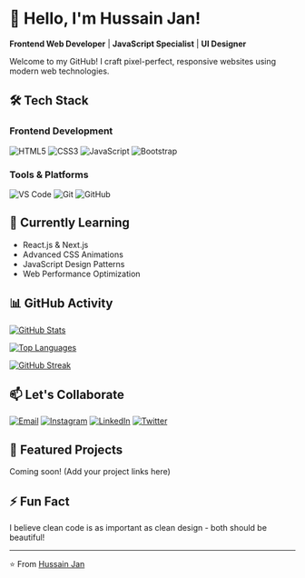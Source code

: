 # 👋 Hello, I'm Hussain Jan!

**Frontend Web Developer** | **JavaScript Specialist** | **UI Designer**

Welcome to my GitHub! I craft pixel-perfect, responsive websites using modern web technologies.

## 🛠️ Tech Stack

### Frontend Development
![HTML5](https://img.shields.io/badge/-HTML5-E34F26?style=for-the-badge&logo=html5&logoColor=white)
![CSS3](https://img.shields.io/badge/-CSS3-1572B6?style=for-the-badge&logo=css3&logoColor=white)
![JavaScript](https://img.shields.io/badge/-JavaScript-F7DF1E?style=for-the-badge&logo=javascript&logoColor=black)
![Bootstrap](https://img.shields.io/badge/-Bootstrap-7952B3?style=for-the-badge&logo=bootstrap&logoColor=white)

### Tools & Platforms
![VS Code](https://img.shields.io/badge/-VS_Code-007ACC?style=for-the-badge&logo=visual-studio-code&logoColor=white)
![Git](https://img.shields.io/badge/-Git-F05032?style=for-the-badge&logo=git&logoColor=white)
![GitHub](https://img.shields.io/badge/-GitHub-181717?style=for-the-badge&logo=github&logoColor=white)

## 🌱 Currently Learning
- React.js & Next.js
- Advanced CSS Animations
- JavaScript Design Patterns
- Web Performance Optimization

## 📊 GitHub Activity

[![GitHub Stats](https://github-readme-stats.vercel.app/api?username=hussainjan05&show_icons=true&theme=radical&hide_border=true)](https://github.com/hussainjan05)

[![Top Languages](https://github-readme-stats.vercel.app/api/top-langs/?username=hussainjan05&layout=compact&theme=radical&hide_border=true)](https://github.com/hussainjan05)

[![GitHub Streak](https://streak-stats.demolab.com/?user=hussainjan05&theme=radical&hide_border=true)](https://git.io/streak-stats)

## 📫 Let's Collaborate
[![Email](https://img.shields.io/badge/-Email-D14836?style=for-the-badge&logo=gmail&logoColor=white)](mailto:hussainjanafridi5@gmail.com)
[![Instagram](https://img.shields.io/badge/-Instagram-E4405F?style=for-the-badge&logo=instagram&logoColor=white)](https://instagram.com/afridihussainjan)
[![LinkedIn](https://img.shields.io/badge/-LinkedIn-0077B5?style=for-the-badge&logo=linkedin&logoColor=white)](https://www.linkedin.com/in/hussain-jan-276837338?fromQR=1)
[![Twitter](https://img.shields.io/badge/-Twitter-1DA1F2?style=for-the-badge&logo=twitter&logoColor=white)](https://twitter.com/yourhandle)

## 🚀 Featured Projects
Coming soon! (Add your project links here)

## ⚡ Fun Fact
I believe clean code is as important as clean design - both should be beautiful!

---

⭐️ From [Hussain Jan](https://github.com/hussainjan05)
